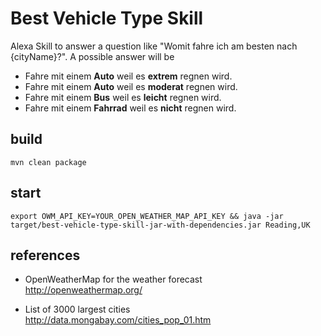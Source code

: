 # Best Vehicle Type Skill

Alexa Skill to answer a question like "Womit fahre ich am besten nach {cityName}?".
A possible answer will be

* Fahre mit einem **Auto** weil es **extrem** regnen wird.
* Fahre mit einem **Auto** weil es **moderat** regnen wird.
* Fahre mit einem **Bus** weil es **leicht** regnen wird.
* Fahre mit einem **Fahrrad** weil es **nicht** regnen wird.


## build

`mvn clean package`

## start

`export OWM_API_KEY=YOUR_OPEN_WEATHER_MAP_API_KEY && java -jar target/best-vehicle-type-skill-jar-with-dependencies.jar Reading,UK`

## references

* OpenWeatherMap for the weather forecast<br>
http://openweathermap.org/

* List of 3000 largest cities<br>
http://data.mongabay.com/cities_pop_01.htm